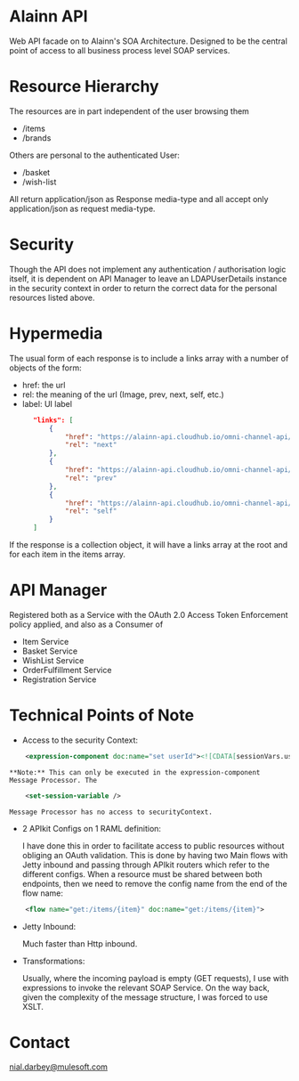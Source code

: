 # Alainn API

Web API facade on to Alainn's SOA Architecture. Designed to be the central point of access to all business process level SOAP services.

# Resource Hierarchy

The resources are in part independent of the user browsing them

* /items
* /brands

Others are personal to the authenticated User: 

* /basket
* /wish-list

All return application/json as Response media-type and all accept only application/json as request media-type.

# Security

Though the API does not implement any authentication / authorisation logic itself, it is dependent on API Manager to leave an LDAPUserDetails instance in the security context in order to return the correct data for the personal resources listed above.

# Hypermedia

The usual form of each response is to include a links array with a number of objects of the form:

* href: the url
* rel:  the meaning of the url (Image, prev, next, self, etc.)
* label: UI label

```json
	  "links": [
	      {
	          "href": "https://alainn-api.cloudhub.io/omni-channel-api/v1.0?pageIndex=28&pageSize=7",
	          "rel": "next"
	      },
	      {
	          "href": "https://alainn-api.cloudhub.io/omni-channel-api/v1.0?pageIndex=14&pageSize=7",
	          "rel": "prev"
	      },
	      {
	          "href": "https://alainn-api.cloudhub.io/omni-channel-api/v1.0/items",
	          "rel": "self"
	      }
	  ]
```

If the response is a collection object, it will have a links array at the root and for each item in the items array.

# API Manager

Registered both as a Service with the OAuth 2.0 Access Token Enforcement policy applied, and also as a Consumer of 

* Item Service
* Basket Service
* WishList Service
* OrderFulfillment Service
* Registration Service 

# Technical Points of Note

* Access to the security Context:

```xml
	<expression-component doc:name="set userId"><![CDATA[sessionVars.userId = _muleEvent.session.securityContext.authentication.principal.username]]></expression-component>
```

	**Note:** This can only be executed in the expression-component Message Processor. The 

```xml
	<set-session-variable /> 
```

	Message Processor has no access to securityContext.

* 2 APIkit Configs on 1 RAML definition:
	
	I have done this in order to facilitate access to public resources without obliging an OAuth validation. This is done by having two Main flows with Jetty inbound and passing through APIkit routers which refer to the different configs. When a resource must be shared between both endpoints, then we need to remove the config name from the end of the flow name:

```xml
	<flow name="get:/items/{item}" doc:name="get:/items/{item}">
```

* Jetty Inbound:

	Much faster than Http inbound.

* Transformations:

	Usually, where the incoming payload is empty (GET requests), I use <parse-template /> with expressions to invoke the relevant SOAP Service. On the way back, given the complexity of the message structure, I was forced to use XSLT.


# Contact

nial.darbey@mulesoft.com


